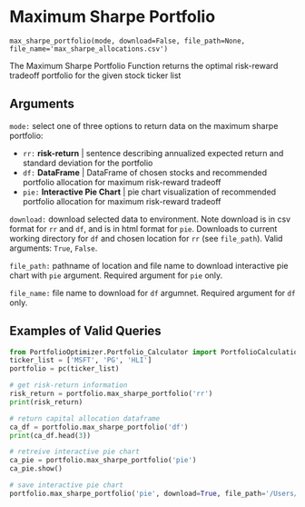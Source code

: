 # Maximum Sharpe Portfolio

`max_sharpe_portfolio(mode, download=False, file_path=None, file_name='max_sharpe_allocations.csv')`

The Maximum Sharpe Portfolio Function returns the optimal risk-reward tradeoff portfolio for the given stock ticker list

## Arguments

`mode:` select one of three options to return data on the maximum sharpe portfolio:
- `rr:` **risk-return** | sentence describing annualized expected return and standard deviation for the portfolio
- `df:` **DataFrame** | DataFrame of chosen stocks and recommended portfolio allocation for maximum risk-reward tradeoff
- `pie:` **Interactive Pie Chart** | pie chart visualization of recommended portfolio allocation for maximum risk-reward tradeoff

`download:` download selected data to environment. Note download is in csv format for `rr` and `df`, and is in html format for `pie`. Downloads to current working directory for `df` and chosen location for `rr` (see `file_path`). Valid arguments: `True`, `False`.

`file_path:` pathname of location and file name to download interactive pie chart with `pie` argument. Required argument for `pie` only.

`file_name:` file name to download for `df` argumnet. Required argument for `df` only.

## Examples of Valid Queries

```python
from PortfolioOptimizer.Portfolio_Calculator import PortfolioCalculations as pc
ticker_list = ['MSFT', 'PG', 'HLI']
portfolio = pc(ticker_list)

# get risk-return information
risk_return = portfolio.max_sharpe_portfolio('rr')
print(risk_return)

# return capital allocation dataframe
ca_df = portfolio.max_sharpe_portfolio('df')
print(ca_df.head(3))

# retreive interactive pie chart
ca_pie = portfolio.max_sharpe_portfolio('pie')
ca_pie.show()

# save interactive pie chart
portfolio.max_sharpe_portfolio('pie', download=True, file_path='/Users/User/Desktop/Folder/file.html')
```
